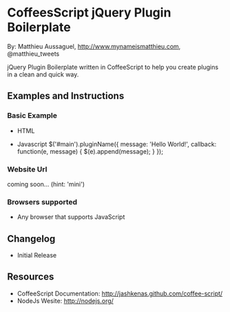 # CoffeesScript jQuery Plugin Boilerplate

By: Matthieu Aussaguel, http://www.mynameismatthieu.com, @matthieu_tweets

jQuery Plugin Boilerplate written in CoffeeScript to help you create plugins in a clean and quick way.

## Examples and Instructions

### Basic Example

* HTML
    <div id="main"></div>

* Javascript
    $('#main').pluginName({
                   message: 'Hello World!',
                   callback: function(e, message) {
                        $(e).append(message);
                    }
                  });

### Website Url
coming soon... (hint: 'mini')

### Browsers supported
* Any browser that supports JavaScript

## Changelog

* Initial Release

## Resources
-   CoffeeScript Documentation: http://jashkenas.github.com/coffee-script/
-   NodeJs Wesite: http://nodejs.org/